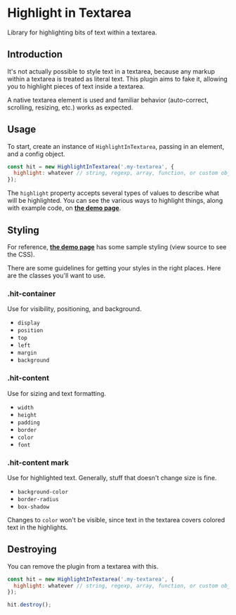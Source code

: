 # Highlight in Textarea

Library for highlighting bits of text within a textarea.

## Introduction

It's not actually possible to style text in a textarea, because any markup within a textarea is treated as literal text. This plugin aims to fake it, allowing you to highlight pieces of text inside a textarea.

A native textarea element is used and familiar behavior (auto-correct, scrolling, resizing, etc.) works as expected.

## Usage

To start, create an instance of `HighlightInTextarea`, passing in an element, and a config object.

```javascript
const hit = new HighlightInTextarea('.my-textarea', {
  highlight: whatever // string, regexp, array, function, or custom object
});
```

The `highlight` property accepts several types of values to describe what will be highlighted. You can see the various ways to highlight things, along with example code, on **[the demo page](https://masterweber.github.io/highlight-in-textarea/)**.

## Styling

For reference, **[the demo page](https://masterweber.github.io/highlight-in-textarea/)** has some sample styling (view source to see the CSS).

There are some guidelines for getting your styles in the right places. Here are the classes you'll want to use.

### .hit-container

Use for visibility, positioning, and background.
- `display`
- `position`
- `top`
- `left`
- `margin`
- `background`

### .hit-content

Use for sizing and text formatting.
- `width`
- `height`
- `padding`
- `border`
- `color`
- `font`

### .hit-content mark

Use for highlighted text. Generally, stuff that doesn't change size is fine.
- `background-color`
- `border-radius`
- `box-shadow`

Changes to `color` won't be visible, since text in the textarea covers colored text in the highlights.

## Destroying

You can remove the plugin from a textarea with this.

```javascript
const hit = new HighlightInTextarea('.my-textarea', {
  highlight: whatever // string, regexp, array, function, or custom object
});

hit.destroy();
```
